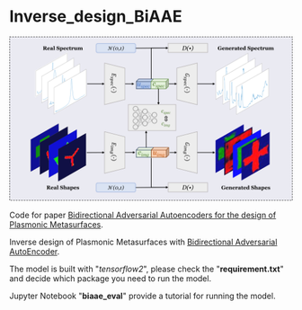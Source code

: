# Inverse_design_BiAAE

<p align="center">
<img src=image/biaae.png />
</p>

Code for paper [Bidirectional Adversarial Autoencoders for the design of Plasmonic Metasurfaces](https://arxiv.org/pdf/2405.04056).

Inverse design of Plasmonic Metasurfaces with [Bidirectional Adversarial AutoEncoder](https://www.ncbi.nlm.nih.gov/pmc/articles/PMC7182000/pdf/fphar-11-00269.pdf).

The model is built with "*tensorflow2*", please check the "**requirement.txt**" and decide which package you need to run the model.

Jupyter Notebook "**biaae_eval**" provide a tutorial for running the model.
